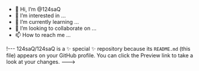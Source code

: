 - 👋 Hi, I’m @124saQ
- 👀 I’m interested in ...
- 🌱 I’m currently learning ...
- 💞️ I’m looking to collaborate on ...
- 📫 How to reach me ...

!---
124saQ/124saQ is a ✨ special ✨ repository because its `README.md` (this file) appears on your GitHub profile.
You can click the Preview link to take a look at your changes.
--->
